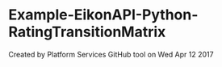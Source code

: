 # Example-EikonAPI-Python-RatingTransitionMatrix
Created by Platform Services GitHub tool on Wed Apr 12 2017
